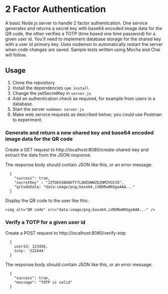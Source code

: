 # 2 Factor Authentication

A basic Node.js server to handle 2 factor authentication. One service generates and returns a secret key with base64 encoded image data for the QR code, the other verifies a TOTP (time based one time password) for a given user id. You'll need to implement database storage for the shared key with a user id primary key.
Uses nodemon to automatically restart the server when code changes are saved.
Sample tests written using Mocha and Chai will follow.

## Usage

1. Clone the repository
2. Install the dependencies `npm install`
3. Change the jwtSecretKey in `server.js`
4. Add an authentication check as required, for example from users in a database.
5. Start the server `nodemon server.js`
6. Make web service requests as described below; you could use Postman to experiment.

### Generate and return a new shared key and base64 encoded image data for the QR code

Create a GET request to http://localhost:8080/create-shared-key and extract the data from the JSON response.

The response body should contain JSON like this, or an error message:

```
  {
    "success": true,
    "secretKey" : "JZTGKSSBGNXTY7LQKEUWW2D2NMZVGVJO",
    "qrCodeData: "data:image/png;base64,iVBORw0KGgoAAA..."
  }
```

Display the QR code to the user like this:

```
<img alt="QR code" src="data:image/png;base64,iVBORw0KGgoAAA..." />
```

### Verify a TOTP for a given user id

Create a POST request to http://localhost:8080/verify-totp

```
  {
    userId: 123456,
    totp: '222444'
  }
```

The response body should contain JSON like this, or an error message:

```
  {
    "success": true,
    "message": "TOTP is valid"
  }
```
